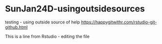 # SunJan24D-usingoutsidesources
testing - using outside source of help https://happygitwithr.com/rstudio-git-github.html

This is a line from Rstudio - editing the file
